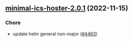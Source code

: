 

## [minimal-ics-hoster-2.0.1](https://github.com/truecharts/charts/compare/minimal-ics-hoster-2.0.0...minimal-ics-hoster-2.0.1) (2022-11-15)

### Chore

- update helm general non-major ([#4463](https://github.com/truecharts/charts/issues/4463))
  
  